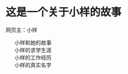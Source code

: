 

<!DOCTYPE html>
<html lang="en">
<head>
    <meta charset="UTF-8">
    <meta http-equiv="X-UA-Compatible" content="IE=edge">
    <meta name="viewport" content="width=device-width, initial-scale=1.0">
    <title>小样的期末作业</title>
<style type="text/css">
li{list-style-type: none;}
a{text-decoration: none;}

</style>

</head>
<body>
    <h1>这是一个关于小样的故事</h1>
    <p>网页主：小样</p>
<ul>
    <li> <a href="#">小样和她的故事</a></li>
    <li> <a href="#">小样的求学生涯</a></li>
    <li> <a href="#">小样的工作经历</a></li>
    <li> <a href="#">小样的真实名字</a></li>
</ul>
</body>
</html>
